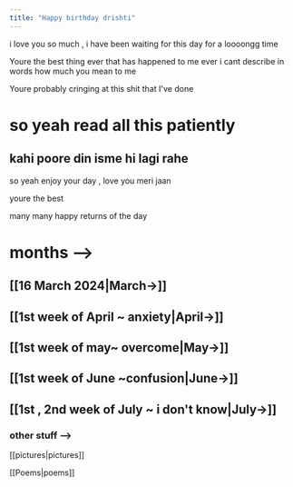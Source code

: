 ```yaml
---
title: "Happy birthday drishti"
---
```

 i love you so much , i have been waiting for this day for a loooongg time

Youre the best thing ever that has happened to me ever
i cant describe in words how much you mean to me 

Youre probably cringing at this shit that I've done 

# **so yeah read all this patiently** 
## kahi poore din isme hi lagi rahe

so yeah enjoy your day , love you meri jaan

youre the best

many many happy returns of the day

# months -->

## [[16 March 2024|March->]]
## [[1st week of April ~ anxiety|April->]]
## [[1st week of may~ overcome|May->]]
## [[1st week of June ~confusion|June->]]
## [[1st , 2nd week of July ~ i don't know|July->]]



### other stuff -->

[[pictures|pictures]]

[[Poems|poems]]
